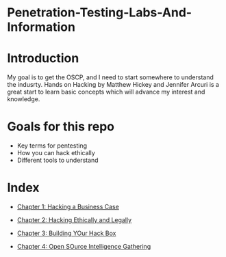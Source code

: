 # Penetration-Testing-Labs-And-Information
# Introduction 
My goal is to get the OSCP, and I need to start somewhere to understand the indusrty. Hands on Hacking by Matthew Hickey and Jennifer Arcuri is a great start to learn basic concepts which will advance my interest and knowledge. 

# Goals for this repo
- Key terms for pentesting
- How you can hack ethically 
- Different tools to understand 
# Index
* [Chapter 1: Hacking a Business Case](https://github.com/CoreyCBurton/Penetration-Testing-Labs-And-Information/blob/main/Chapter%201.md)

* [Chapter 2: Hacking Ethically and Legally](https://github.com/CoreyCBurton/Penetration-Testing-Labs-And-Information/blob/main/Chapter%202.md)

* [Chapter 3: Building YOur Hack Box](https://github.com/CoreyCBurton/Penetration-Testing-Labs-And-Information/blob/main/Chapter%203.md)

* [Chapter 4: Open SOurce Intelligence Gathering](https://github.com/CoreyCBurton/Penetration-Testing-Labs-And-Information/blob/main/Chapter%204.md)
